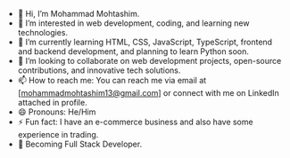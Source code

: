 - 👋 Hi, I’m Mohammad Mohtashim.
- 👀 I’m interested in web development, coding, and learning new technologies.
- 🌱 I’m currently learning HTML, CSS, JavaScript, TypeScript, frontend and backend development, and planning to learn Python soon.
- 💞️ I’m looking to collaborate on web development projects, open-source contributions, and innovative tech solutions.
- 📫 How to reach me: You can reach me via email at [mohammadmohtashim13@gmail.com] or connect with me on LinkedIn attached in profile.
- 😄 Pronouns: He/Him
- ⚡ Fun fact: I have an e-commerce business and also have some experience in trading.
- 🚀 Becoming Full Stack Developer.

<!---
mmohtashim/mmohtashim is a ✨ special ✨ repository because its `README.md` (this file) appears on your GitHub profile.
You can click the Preview link to take a look at your changes.
--->
